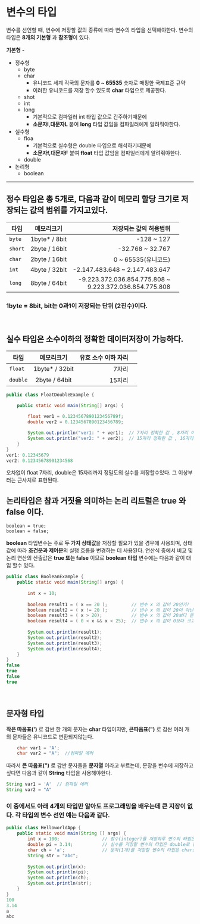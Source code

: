 # 변수의 타입
변수를 선언할 때, 변수에 저장할 값의 종류에 따라 변수의 타입을 선택해야한다. 
    변수의 타입은 **8개의 기본형** 과 **참조형**이 있다.

**기본형** -
* 정수형
  * byte 
  * char
    * 유니코드 세계 각국의 문자를 **0 ~ 65535** 숫자로 매핑한 국제표준 규약
    * 이러한 유니코드를 저장 할수 있도록 **char**  타입으로 제공한다. 
  * shot
  * int 
  * long 
     * 기본적으로 컴파일러 int 타입 값으로 간주하기때문에 
     * **소문자l,대문자L** 붙여 **long** 타입 값임을 컴파일러에게 알려줘야한다.
* 실수형
  * floa
    * 기본적으로 실수형은 double 타입으로 해석하기때문에 
    * **소문자f,대문자F** 붙여 **float** 타입 값임을 컴파일러에게 알려줘야한다. 
  * double 
* 논리형
  * boolean
---
## 정수 타입은 총 5개로, 다음과 같이 메모리 할당 크기로 저장되는 값의 범위를 가지고있다.

| 타입| 메모리크기 | 저장되는 값의 허용범위 |  |
|---|:---:|---:|---:|
| `byte` | 1byte* / 8bit | -128 ~ 127| 
| `short` | 2byte / 16bit | -32.768 ~ 32.767 |
| `char` | 2byte / 16bit | 0 ~ 65535(유니코드) |
| `int` | 4byte / 32bit | -2.147.483.648 ~ 2.147.483.647 |
| `long` | 8byte / 64bit | -9.223.372.036.854.775.808 ~ <br> 9.223.372.036.854.775.808
### 1byte = 8bit, bit는 0과1이 저장되는 단위 (2진수)이다.

<br>

## 실수 타입은 소수이하의 정확한 데이터저장이 가능하다.
| 타입| 메모리크기 | 유효 소수 이하 자리 |  |
|---|:---:|---:|---:|
| `float` | 1byte* / 32bit | 7자리 | 
| `double` | 2byte / 64bit | 15자리 |
```java
public class FloatDoubleExample {

	public static void main(String[] args) {
		
		float ver1 = 0.1234567890123456789f;
		double ver2 = 0.1234567890123456789;

		System.out.println("ver1: " + ver1);  // 7자리 정확한 값 , 8자리 이상부터 근사치 표현
		System.out.println("ver2: " + ver2);  // 15자리 정확한 값 , 16자리 이상부터 근사치 표현
	}
}
ver1: 0.12345679
ver2: 0.12345678901234568
```
오차없이 float 7자리, double은 15자리까지 정밀도의 실수를 저장할수있다. 그 이상부터는 근사치로 표현된다.
<br>

## 논리타입은 참과 거짓을 의미하는 논리 리트럴은 **true** 와 **false** 이다.  
```
boolean = true;
boolean = false;
```
**boolean** 타입변수는 주로 **두 가지 상태값**을 저장할 필요가 있을 경우에 사용되며,
상태값에 따라 **조건문과 제어문**의 실행 흐름을 변경하는 데 사용된다. 연산식 중에서 비교 및 논리 연산의 산출값은 **true 또는 false**  이므로 **boolean 타입** 변수에는 다음과 같이 대입 할수 있다.

```java
public class BooleanExample {
	public static void main(String[] args) {		
		
		int x = 10;		
  
		boolean result1 = ( x == 20 );         // 변수 x 의 값이 20인가?
		boolean result2 = ( x != 20 );         // 변수 x 의 값이 20이 아닌가?
		boolean result3 = ( x > 20);           // 변수 x 의 값이 20보다 큰가?
		boolean result4 = ( 0 < x && x < 25);  // 변수 x 의 값이 0보다 크고 25보다 작은가?
		
		System.out.println(result1);
		System.out.println(result2);
		System.out.println(result3);
		System.out.println(result4);
    }
}    
false
true
false
true
```
<br>

## 문자형 타입
**작은 따옴표(')** 로 감싼 한 개의 문자는 **char** 타입이지만, **큰따옴표(")** 로 감싼 여러 개의 문자들은 유니코드로 변환되지않는다. <br>
```java
	char var1 = 'A';
    char var2 = "A";  //컴파일 에러 
```
따라서 **큰 따옴표(")** 로 감싼 문자들을 **문자열** 이라고 부르는데, 문장을 변수에 저장하고 싶다면 다음과 같이 **String** 타입을 사용해야한다.
```java
String var1 = 'A'  // 컴파일 에러
String var2 = "A"
```

### 이 중에서도 아래 **4개의 타입**만 알아도 프로그래밍을 배우는데 큰 지장이 없다. 각 타입의 변수 선언 예는 다음과 같다.
```java 
public class HelloworldApp {
	public static void main(String [] args) {
		int x = 100;                // 정수(integer)를 저장하루 변수의 타입은 int로 한다.
		double pi = 3.14;           // 실수를 저장할 변수의 타입은 double로 한다.
		char ch = 'a';              // 문자(1개)를 저장할 변수의 타입은 char로 한다.
		String str = "abc";   
		
		System.out.println(x);
		System.out.println(pi);
		System.out.println(ch);
		System.out.println(str);
	}
} 
100
3.14
a
abc
```
